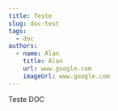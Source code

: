 ```yaml
---
title: Teste
slug: doc-test
tags:
  - doc
authors:
  - name: Alan
    title: Alan
    url: www.google.com
    imageUrl: www.google.com
---
```

T﻿este DOC